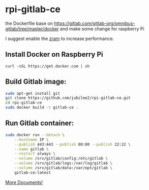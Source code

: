 # rpi-gitlab-ce
the Dockerfile base on https://gitlab.com/gitlab-org/omnibus-gitlab/tree/master/docker
and make some change for raspberry Pi

I suggest enable the [zram](http://yulun.me/2015/enable-zram-for-raspberry-pi-debian/) to increase performance.

## Install Docker on Raspberry Pi
```
curl -sSL https://get.docker.com | sh
```

## Build Gitlab image:
```bash
sudo apt-get install git 
git clone https://github.com/jubilee2/rpi-gitlab-ce.git
cd rpi-gitlab-ce
sudo docker build -t gitlab-ce .
```

## Run Gitlab container:
```bash
sudo docker run --detach \
    --hostname IP \
    --publish 443:443 --publish 80:80 --publish 22:22 \
    --name gitlab \
    --restart always \
    --volume /srv/gitlab/config:/etc/gitlab \
    --volume /srv/gitlab/logs:/var/log/gitlab \
    --volume /srv/gitlab/data:/var/opt/gitlab \
    gitlab-ce:latest
```

[More Documents!](https://docs.gitlab.com/omnibus/docker/)
